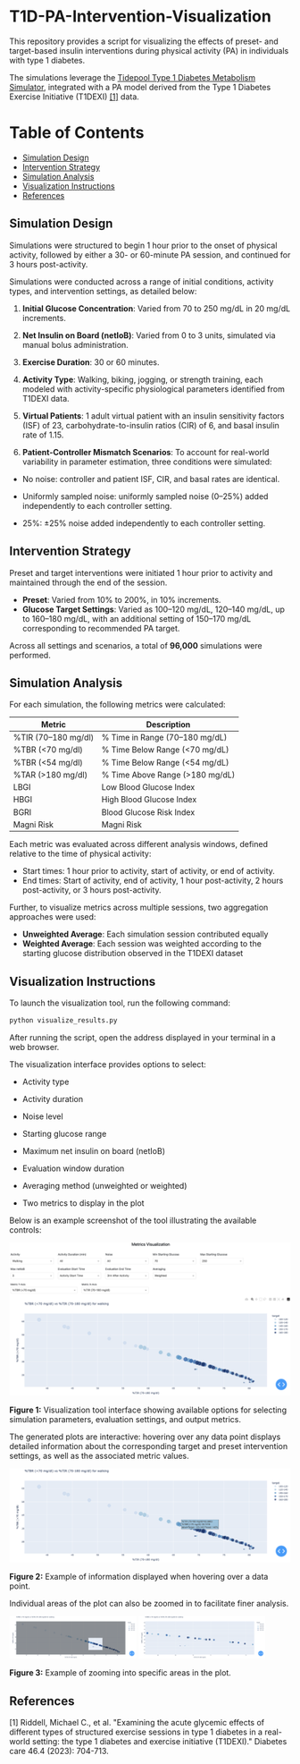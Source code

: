 # T1D-PA-Intervention-Visualization

This repository provides a script for visualizing the effects of preset- and target-based insulin interventions during physical activity (PA) in individuals with type 1 diabetes.

The simulations leverage the [Tidepool Type 1 Diabetes Metabolism Simulator](https://github.com/tidepool-org/data-science-simulator), integrated with a PA model derived from the Type 1 Diabetes Exercise Initiative (T1DEXI) [\[1\]](#references) data.

# Table of Contents

- [Simulation Design](#simulation-design)
- [Intervention Strategy](#intervention-strategy)
- [Simulation Analysis](#simulation-analysis)
- [Visualization Instructions](#visualization-instructions)
- [References](#references)

## Simulation Design

Simulations were structured to begin 1 hour prior to the onset of physical activity, followed by either a 30- or 60-minute PA session, and continued for 3 hours post-activity.

Simulations were conducted across a range of initial conditions, activity types, and intervention settings, as detailed below:

1. **Initial Glucose Concentration**: Varied from 70 to 250 mg/dL in 20 mg/dL increments.

2. **Net Insulin on Board (netIoB)**: Varied from 0 to 3 units, simulated via manual bolus administration.

3. **Exercise Duration**: 30 or 60 minutes.

4. **Activity Type**: Walking, biking, jogging, or strength training, each modeled with activity-specific physiological parameters identified from T1DEXI data.

<!-- 5. **Virtual Patients**: 10 adult virtual patients with varying insulin sensitivity factors (ISF), carbohydrate-to-insulin ratios (CIR), and basal insulin rates. -->
5. **Virtual Patients**: 1 adult virtual patient with an insulin sensitivity factors (ISF) of 23, carbohydrate-to-insulin ratios (CIR) of 6, and basal insulin rate of 1.15.

5. **Patient-Controller Mismatch Scenarios**: To account for real-world variability in parameter estimation, three conditions were simulated:

* No noise: controller and patient ISF, CIR, and basal rates are identical.

* Uniformly sampled noise: uniformly sampled noise (0–25%) added independently to each controller setting.

* 25%: ±25% noise added independently to each controller setting.


## Intervention Strategy
Preset and target interventions were initiated 1 hour prior to activity and maintained through the end of the session.

* **Preset**: Varied from 10% to 200%, in 10% increments.
* **Glucose Target Settings**: Varied as 100–120 mg/dL, 120–140 mg/dL, up to 160–180 mg/dL, with an additional setting of 150–170 mg/dL corresponding to recommended PA target.

Across all settings and scenarios, a total of **96,000** simulations were performed.

## Simulation Analysis
For each simulation, the following metrics were calculated:

| Metric          | Description                                 |
|-----------------|---------------------------------------------|
| %TIR (70–180 mg/dl)   | % Time in Range (70–180 mg/dL)              |
| %TBR (<70 mg/dl)      | % Time Below Range (<70 mg/dL)              |
| %TBR (<54 mg/dl)      | % Time Below Range (<54 mg/dL)              |
| %TAR (>180 mg/dl)     | % Time Above Range (>180 mg/dL)             |
| LBGI            | Low Blood Glucose Index              |
| HBGI            | High Blood Glucose Index             |
| BGRI            | Blood Glucose Risk Index             |
| Magni Risk            | Magni Risk             |


Each metric was evaluated across different analysis windows, defined relative to the time of physical activity:
* Start times: 1 hour prior to activity, start of activity, or end of activity.
* End times: Start of activity, end of activity, 1 hour post-activity, 2 hours post-activity, or 3 hours post-activity.

Further, to visualize metrics across multiple sessions, two aggregation approaches were used:
* **Unweighted Average**: Each simulation session contributed equally
* **Weighted Average**: Each session was weighted according to the starting glucose distribution observed in the T1DEXI dataset

## Visualization Instructions  

To launch the visualization tool, run the following command:

```bash
python visualize_results.py
```

After running the script, open the address displayed in your terminal in a web browser.

The visualization interface provides options to select:

* Activity type

* Activity duration

* Noise level

* Starting glucose range

* Maximum net insulin on board (netIoB)

* Evaluation window duration

* Averaging method (unweighted or weighted)

* Two metrics to display in the plot

Below is an example screenshot of the tool illustrating the available controls:

![Figure 1: Visualization tool interface](images/example1.png)

**Figure 1:** Visualization tool interface showing available options for selecting simulation parameters, evaluation settings, and output metrics.


The generated plots are interactive: hovering over any data point displays detailed information about the corresponding target and preset intervention settings, as well as the associated metric values.

![Figure 2: Hovering over data points](images/example2.png)

**Figure 2:** Example of information displayed when hovering over a data point.

Individual areas of the plot can also be zoomed in to facilitate finer analysis.

<p float="left">
  <img src="images/example3.png" width="45%" />
  <img src="images/example4.png" width="45%" />
</p>

**Figure 3:** Example of zooming into specific areas in the plot.

## References
[1] Riddell, Michael C., et al. "Examining the acute glycemic effects of different types of structured exercise sessions in type 1 diabetes in a real-world setting: the type 1 diabetes and exercise initiative (T1DEXI)." Diabetes care 46.4 (2023): 704-713.






